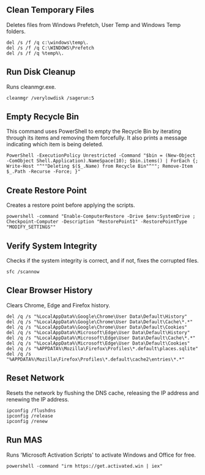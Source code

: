## Clean Temporary Files

Deletes files from Windows Prefetch, User Temp and Windows Temp folders.

```
del /s /f /q c:\windows\temp\.
del /s /f /q C:\WINDOWS\Prefetch
del /s /f /q %temp%\.
```

## Run Disk Cleanup

Runs cleanmgr.exe.

```
cleanmgr /verylowdisk /sagerun:5
```

## Empty Recycle Bin

This command uses PowerShell to empty the Recycle Bin by iterating through its items and removing them forcefully. It also prints a message indicating which item is being deleted.

```
PowerShell -ExecutionPolicy Unrestricted -Command "$bin = (New-Object -ComObject Shell.Application).NameSpace(10); $bin.items() | ForEach {; Write-Host "^""Deleting $($_.Name) from Recycle Bin"^""; Remove-Item $_.Path -Recurse -Force; }"

```

## Create Restore Point

Creates a restore point before applying the scripts.

```
powershell -command "Enable-ComputerRestore -Drive $env:SystemDrive ; Checkpoint-Computer -Description "RestorePoint1" -RestorePointType "MODIFY_SETTINGS""
```

## Verify System Integrity

Checks if the system integrity is correct, and if not, fixes the corrupted files.

```
sfc /scannow
```

## Clear Browser History

Clears Chrome, Edge and Firefox history.

```
del /q /s "%LocalAppData%\Google\Chrome\User Data\Default\History"
del /q /s "%LocalAppData%\Google\Chrome\User Data\Default\Cache\*.*"
del /q /s "%LocalAppData%\Google\Chrome\User Data\Default\Cookies"
del /q /s "%LocalAppData%\Microsoft\Edge\User Data\Default\History"
del /q /s "%LocalAppData%\Microsoft\Edge\User Data\Default\Cache\*.*"
del /q /s "%LocalAppData%\Microsoft\Edge\User Data\Default\Cookies"
del /q /s "%APPDATA%\Mozilla\Firefox\Profiles\*.default\places.sqlite"
del /q /s "%APPDATA%\Mozilla\Firefox\Profiles\*.default\cache2\entries\*.*"
```

## Reset Network

Resets the network by flushing the DNS cache, releasing the IP address and renewing the IP address.

```
ipconfig /flushdns
ipconfig /release
ipconfig /renew
```

## Run MAS

Runs 'Microsoft Activation Scripts' to activate Windows and Office for free.

```
powershell -command "irm https://get.activated.win | iex"
```
